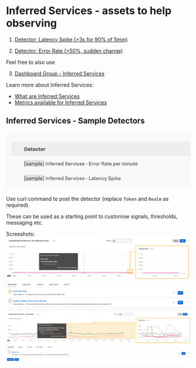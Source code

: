 # Inferred Services - assets to help observing

1. [Detector: Latency Spike (>3s for 90% of 5min)](./POST_Detector_latency_spike.sh)

2. [Detector: Error Rate (>50%, sudden change)](./POST_Detector_error_rate.sh)

Feel free to also use

3. [Dashboard Group - Inferred Services](../../dashboards-and-dashboard-groups/inferred-services-dg/README.md)

Learn more about Inferred Services: 
- [What are Inferred Services](https://docs.splunk.com/observability/en/apm/apm-spans-traces/inferred-services.html)
- [Metrics available for Inferred Services](https://docs.splunk.com/observability/en/apm/span-tags/metricsets.html#available-default-mms-metrics-and-dimensions)

## Inferred Services - Sample Detectors
![Sample Detectors for Latency and Error rate of Inferred Services](../../detectors/inferred-services-detectors/detectors-1.png)

Use curl command to post the detector (replace `Token` and `Realm` as required).

These can be used as a starting point to customise signals, thresholds, messaging etc.

Screeshots:
![Error Rate Detector](../../detectors/inferred-services-detectors/detectors-errors.png)
![Latency Spike Detector](../../detectors/inferred-services-detectors/detectors-latency.png)
